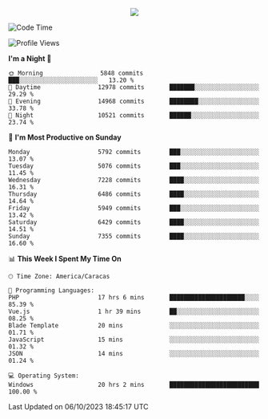 <p align="center">
  <a href="http://www.github.com/thevacs">
    <img src="https://github-readme-streak-stats.herokuapp.com/?user=thevacs&stroke=ffffff&background=1c1917&ring=0891b2&fire=0891b2&currStreakNum=ffffff&currStreakLabel=0891b2&sideNums=ffffff&sideLabels=ffffff&dates=ffffff&hide_border=true" />
  </a>
</p>

<!--START_SECTION:waka-->
![Code Time](http://img.shields.io/badge/Code%20Time-1%2C760%20hrs%2032%20mins-blue)

![Profile Views](http://img.shields.io/badge/Profile%20Views-0-blue)

**I'm a Night 🦉** 

```text
🌞 Morning                5848 commits        ███░░░░░░░░░░░░░░░░░░░░░░   13.20 % 
🌆 Daytime                12978 commits       ███████░░░░░░░░░░░░░░░░░░   29.29 % 
🌃 Evening                14968 commits       ████████░░░░░░░░░░░░░░░░░   33.78 % 
🌙 Night                  10521 commits       ██████░░░░░░░░░░░░░░░░░░░   23.74 % 
```
📅 **I'm Most Productive on Sunday** 

```text
Monday                   5792 commits        ███░░░░░░░░░░░░░░░░░░░░░░   13.07 % 
Tuesday                  5076 commits        ███░░░░░░░░░░░░░░░░░░░░░░   11.45 % 
Wednesday                7228 commits        ████░░░░░░░░░░░░░░░░░░░░░   16.31 % 
Thursday                 6486 commits        ████░░░░░░░░░░░░░░░░░░░░░   14.64 % 
Friday                   5949 commits        ███░░░░░░░░░░░░░░░░░░░░░░   13.42 % 
Saturday                 6429 commits        ████░░░░░░░░░░░░░░░░░░░░░   14.51 % 
Sunday                   7355 commits        ████░░░░░░░░░░░░░░░░░░░░░   16.60 % 
```


📊 **This Week I Spent My Time On** 

```text
🕑︎ Time Zone: America/Caracas

💬 Programming Languages: 
PHP                      17 hrs 6 mins       █████████████████████░░░░   85.39 % 
Vue.js                   1 hr 39 mins        ██░░░░░░░░░░░░░░░░░░░░░░░   08.25 % 
Blade Template           20 mins             ░░░░░░░░░░░░░░░░░░░░░░░░░   01.71 % 
JavaScript               15 mins             ░░░░░░░░░░░░░░░░░░░░░░░░░   01.32 % 
JSON                     14 mins             ░░░░░░░░░░░░░░░░░░░░░░░░░   01.24 % 

💻 Operating System: 
Windows                  20 hrs 2 mins       █████████████████████████   100.00 % 
```


 Last Updated on 06/10/2023 18:45:17 UTC
<!--END_SECTION:waka-->
